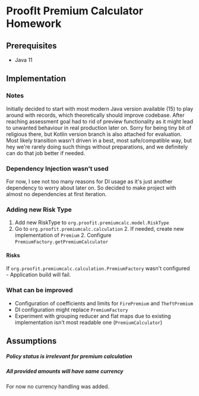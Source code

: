 # ProofIt Premium Calculator Homework

## Prerequisites

* Java 11

## Implementation 

### Notes

Initially decided to start with most modern Java version available (15) to play around with records, which theoretically should improve codebase.
After reaching assessment goal had to rid of preview functionality as it might lead to unwanted behaviour in real production later on.
Sorry for being tiny bit of religious there, but Kotlin version branch is also attached for evaluation. Most likely transition wasn't driven in a best, most safe/compatible way, but hey we're rarely doing such things without preparations, and we definitely can do that job better if needed. 

### Dependency Injection wasn't used

For now, I see not too many reasons for DI usage as it's just another dependency to worry about later on.
So decided to make project with almost no dependencies at first iteration.

### Adding new Risk Type

1. Add new RiskType to `org.proofit.premiumcalc.model.RiskType`
1. Go to `org.proofit.premiumcalc.calculation`
    2. If needed, create new implementation of `Premium`
    2. Configure `PremiumFactory.getPremiumCalculator`
    
#### Risks

If `org.proofit.premiumcalc.calculation.PremiumFactory` wasn't configured - Application build will fail.

### What can be improved

* Configuration of coefficients and limits for `FirePremium` and `TheftPremium`
* DI configuration might replace `PremiumFactory`
* Experiment with grouping reducer and flat maps due to existing implementation isn't most readable one (`PremiumCalculator`)

## Assumptions

##### Policy status is irrelevant for premium calculation

##### All provided amounts will have same currency
For now no currency handling was added.
